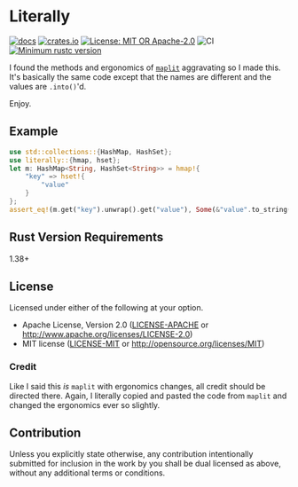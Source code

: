 # Literally

[![docs](https://docs.rs/literally/badge.svg)](https://docs.rs/literally)
[![crates.io](https://img.shields.io/crates/v/literally.svg)](https://crates.io/crates/literally)
[![License: MIT OR Apache-2.0](https://img.shields.io/crates/l/clippy.svg)](#license)
![CI](https://github.com/estk/literally/workflows/CI/badge.svg)
[![Minimum rustc version](https://img.shields.io/badge/rustc-1.38+-green.svg)](https://github.com/estk/literally#rust-version-requirements)

I found the methods and ergonomics of [`maplit`](#credit) aggravating so I made this. It's basically the same code except that the names are different and the values are  `.into()`'d.

Enjoy.

## Example

```rust
use std::collections::{HashMap, HashSet};
use literally::{hmap, hset};
let m: HashMap<String, HashSet<String>> = hmap!{ 
    "key" => hset!{
        "value"
    }
};
assert_eq!(m.get("key").unwrap().get("value"), Some(&"value".to_string()))
 ```


## Rust Version Requirements

1.38+

## License

Licensed under either of the following at your option.

- Apache License, Version 2.0 ([LICENSE-APACHE](LICENSE-APACHE) or http://www.apache.org/licenses/LICENSE-2.0)
- MIT license ([LICENSE-MIT](LICENSE-MIT) or http://opensource.org/licenses/MIT)

### Credit

Like I said this *is* `maplit` with ergonomics changes, all credit should be directed there. Again, I literally copied and pasted the code from `maplit` and changed the ergonomics ever so slightly.

## Contribution

Unless you explicitly state otherwise, any contribution intentionally submitted
for inclusion in the work by you shall be dual licensed as above, without any
additional terms or conditions.
